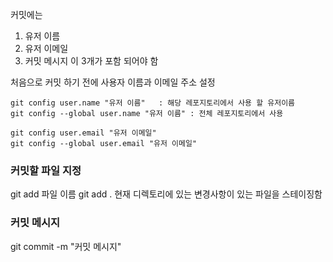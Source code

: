 커밋에는
1. 유저 이름
2. 유저 이메일
3. 커밋 메시지
이 3개가 포함 되어야 함

처음으로 커밋 하기 전에 사용자 이름과 이메일 주소 설정
```
git config user.name "유저 이름"   : 해당 레포지토리에서 사용 할 유저이름
git config --global user.name "유저 이름" : 전체 레포지토리에서 사용
```
```
git config user.email "유저 이메일"
git config --global user.email "유저 이메일"
```

### 커밋할 파일 지정
git add 파일 이름
git add . 현재 디렉토리에 있는 변경사항이 있는 파일을 스테이징함

### 커밋 메시지
git commit -m "커밋 메시지"


